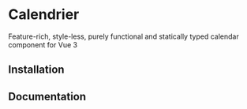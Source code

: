 # Calendrier

Feature-rich, style-less, purely functional and statically typed calendar component for Vue 3

## Installation

## Documentation
